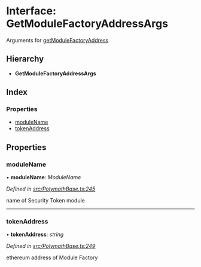 # Interface: GetModuleFactoryAddressArgs

Arguments for [getModuleFactoryAddress](../classes/_polymathbase_.polymathbase.md#getmodulefactoryaddress)

## Hierarchy

- **GetModuleFactoryAddressArgs**

## Index

### Properties

- [moduleName](_polymathbase_.getmodulefactoryaddressargs.md#modulename)
- [tokenAddress](_polymathbase_.getmodulefactoryaddressargs.md#tokenaddress)

## Properties

### moduleName

• **moduleName**: _ModuleName_

_Defined in [src/PolymathBase.ts:245](https://github.com/PolymathNetwork/polymath-sdk/blob/d80c6e9/src/PolymathBase.ts#L245)_

name of Security Token module

---

### tokenAddress

• **tokenAddress**: _string_

_Defined in [src/PolymathBase.ts:249](https://github.com/PolymathNetwork/polymath-sdk/blob/d80c6e9/src/PolymathBase.ts#L249)_

ethereum address of Module Factory
